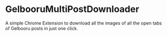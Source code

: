 # GelbooruMultiPostDownloader
A simple Chrome Extension to download all the images of all the open tabs of Gelbooru posts in just one click.
